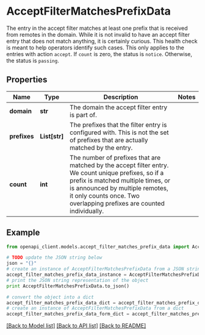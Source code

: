 # AcceptFilterMatchesPrefixData

The entry in the accept filter matches at least one prefix that is received from remotes in the domain. While it is not invalid to have an accept filter entry that does not match anything, it is certainly curious. This health check is meant to help operators identify such cases. This only applies to the entries with action `accept`.  If `count` is zero, the status is `notice`. Otherwise, the status is `passing`. 

## Properties

Name | Type | Description | Notes
------------ | ------------- | ------------- | -------------
**domain** | **str** | The domain the accept filter entry is part of.  | 
**prefixes** | **List[str]** | The prefixes that the filter entry is configured with. This is not the set of prefixes that are actually matched by the entry.  | 
**count** | **int** | The number of prefixes that are matched by the accept filter entry. We count unique prefixes, so if a prefix is matched multiple times, or is announced by multiple remotes, it only counts once. Two overlapping prefixes are counted individually.  | 

## Example

```python
from openapi_client.models.accept_filter_matches_prefix_data import AcceptFilterMatchesPrefixData

# TODO update the JSON string below
json = "{}"
# create an instance of AcceptFilterMatchesPrefixData from a JSON string
accept_filter_matches_prefix_data_instance = AcceptFilterMatchesPrefixData.from_json(json)
# print the JSON string representation of the object
print AcceptFilterMatchesPrefixData.to_json()

# convert the object into a dict
accept_filter_matches_prefix_data_dict = accept_filter_matches_prefix_data_instance.to_dict()
# create an instance of AcceptFilterMatchesPrefixData from a dict
accept_filter_matches_prefix_data_form_dict = accept_filter_matches_prefix_data.from_dict(accept_filter_matches_prefix_data_dict)
```
[[Back to Model list]](../README.md#documentation-for-models) [[Back to API list]](../README.md#documentation-for-api-endpoints) [[Back to README]](../README.md)


